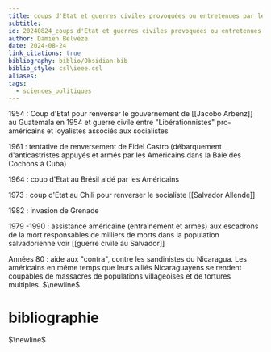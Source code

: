 ```yaml
---
title: coups d'Etat et guerres civiles provoquées ou entretenues par les Etats-Unis
subtitle: 
id: 20240824_coups d'Etat et guerres civiles provoquées ou entretenues par les Etats-Unis
author: Damien Belvèze
date: 2024-08-24
link_citations: true
bibliography: biblio/Obsidian.bib
biblio_style: csl\ieee.csl
aliases: 
tags:
  - sciences_politiques
---
```

1954 : Coup d'Etat pour renverser le gouvernement de [[Jacobo Arbenz]] au Guatemala en 1954 et guerre civile entre "Libérationnistes" pro-américains et loyalistes associés aux socialistes

1961 : tentative de renversement de Fidel Castro (débarquement d'anticastristes appuyés et armés par les Américains dans la Baie des Cochons à Cuba)

1964 : coup d'Etat au Brésil aidé par les Américains

1973 : coup d'Etat au Chili pour renverser le socialiste [[Salvador Allende]]

1982 : invasion de Grenade

1979 -1990 : assistance américaine (entraînement et armes) aux escadrons de la mort responsables de milliers de morts dans la population salvadorienne
voir [[guerre civile au Salvador]]

Années 80 : aide aux "contra", contre les sandinistes du Nicaragua. Les américains en même temps que leurs alliés Nicaraguayens se rendent coupables de massacres de populations villageoises et de tortures multiples. 
$\newline$
# bibliographie
$\newline$






